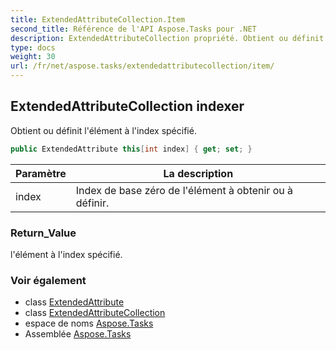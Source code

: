 ```yaml
---
title: ExtendedAttributeCollection.Item
second_title: Référence de l'API Aspose.Tasks pour .NET
description: ExtendedAttributeCollection propriété. Obtient ou définit lélément à lindex spécifié.
type: docs
weight: 30
url: /fr/net/aspose.tasks/extendedattributecollection/item/
---
```

## ExtendedAttributeCollection indexer

Obtient ou définit l'élément à l'index spécifié.

```csharp
public ExtendedAttribute this[int index] { get; set; }
```

| Paramètre | La description |
| --- | --- |
| index | Index de base zéro de l'élément à obtenir ou à définir. |

### Return_Value

l'élément à l'index spécifié.

### Voir également

* class [ExtendedAttribute](../../extendedattribute/)
* class [ExtendedAttributeCollection](../)
* espace de noms [Aspose.Tasks](../../extendedattributecollection/)
* Assemblée [Aspose.Tasks](../../../)


